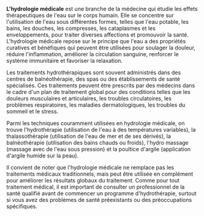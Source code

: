 **L'hydrologie médicale** est une branche de la médecine qui étudie les effets thérapeutiques de l'eau sur le corps humain. Elle se concentre sur l'utilisation de l'eau sous différentes formes, telles que l'eau potable, les bains, les douches, les compresses, les cataplasmes et les enveloppements, pour traiter diverses affections et promouvoir la santé. L'hydrologie médicale repose sur le principe que l'eau a des propriétés curatives et bénéfiques qui peuvent être utilisées pour soulager la douleur, réduire l'inflammation, améliorer la circulation sanguine, renforcer le système immunitaire et favoriser la relaxation.

Les traitements hydrothérapiques sont souvent administrés dans des centres de balnéothérapie, des spas ou des établissements de santé spécialisés. Ces traitements peuvent être prescrits par des médecins dans le cadre d'un plan de traitement global pour des conditions telles que les douleurs musculaires et articulaires, les troubles circulatoires, les problèmes respiratoires, les maladies dermatologiques, les troubles du sommeil et le stress.

Parmi les techniques couramment utilisées en hydrologie médicale, on trouve l'hydrothérapie (utilisation de l'eau à des températures variables), la thalassothérapie (utilisation de l'eau de mer et de ses dérivés), la balnéothérapie (utilisation des bains chauds ou froids), l'hydro massage (massage avec de l'eau sous pression) et la poultice d'argile (application d'argile humide sur la peau).

Il convient de noter que l'hydrologie médicale ne remplace pas les traitements médicaux traditionnels, mais peut être utilisée en complément pour améliorer les résultats globaux du traitement. Comme pour tout traitement médical, il est important de consulter un professionnel de la santé qualifié avant de commencer un programme d'hydrothérapie, surtout si vous avez des problèmes de santé préexistants ou des préoccupations spécifiques.